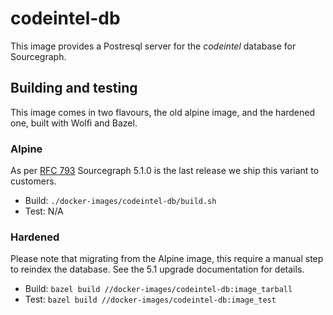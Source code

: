 # codeintel-db

This image provides a Postresql server for the _codeintel_ database for Sourcegraph.

## Building and testing

This image comes in two flavours, the old alpine image, and the hardened one, built with Wolfi and Bazel.

### Alpine

As per [RFC 793]() Sourcegraph 5.1.0 is the last release we ship this variant to customers.

- Build: `./docker-images/codeintel-db/build.sh`
- Test: N/A

### Hardened

Please note that migrating from the Alpine image, this require a manual step to reindex the database. See the 5.1 upgrade documentation for details.

- Build: `bazel build //docker-images/codeintel-db:image_tarball`
- Test: `bazel build //docker-images/codeintel-db:image_test`
